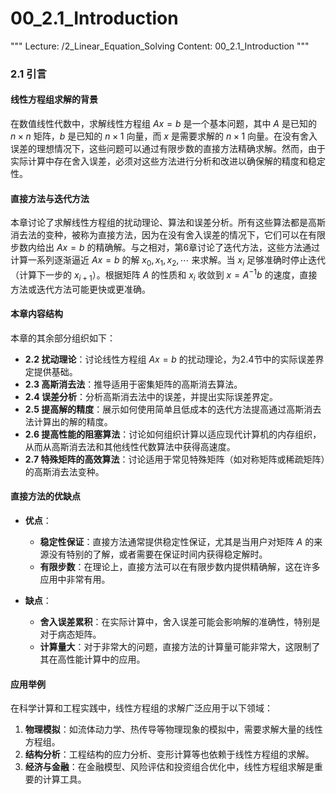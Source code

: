 # 00_2.1_Introduction

"""
Lecture: /2_Linear_Equation_Solving
Content: 00_2.1_Introduction
"""

### 2.1 引言

#### 线性方程组求解的背景

在数值线性代数中，求解线性方程组 $Ax = b$ 是一个基本问题，其中 $A$ 是已知的 $n \times n$ 矩阵，$b$ 是已知的 $n \times 1$ 向量，而 $x$ 是需要求解的 $n \times 1$ 向量。在没有舍入误差的理想情况下，这些问题可以通过有限步数的直接方法精确求解。然而，由于实际计算中存在舍入误差，必须对这些方法进行分析和改进以确保解的精度和稳定性。

#### 直接方法与迭代方法

本章讨论了求解线性方程组的扰动理论、算法和误差分析。所有这些算法都是高斯消去法的变种，被称为直接方法，因为在没有舍入误差的情况下，它们可以在有限步数内给出 $Ax = b$ 的精确解。与之相对，第6章讨论了迭代方法，这些方法通过计算一系列逐渐逼近 $Ax = b$ 的解 $x_0, x_1, x_2, \cdots$ 来求解。当 $x_i$ 足够准确时停止迭代（计算下一步的 $x_{i+1}$）。根据矩阵 $A$ 的性质和 $x_i$ 收敛到 $x = A^{-1}b$ 的速度，直接方法或迭代方法可能更快或更准确。

#### 本章内容结构

本章的其余部分组织如下：

- **2.2 扰动理论**：讨论线性方程组 $Ax = b$ 的扰动理论，为2.4节中的实际误差界定提供基础。
- **2.3 高斯消去法**：推导适用于密集矩阵的高斯消去算法。
- **2.4 误差分析**：分析高斯消去法中的误差，并提出实际误差界定。
- **2.5 提高解的精度**：展示如何使用简单且低成本的迭代方法提高通过高斯消去法计算出的解的精度。
- **2.6 提高性能的阻塞算法**：讨论如何组织计算以适应现代计算机的内存组织，从而从高斯消去法和其他线性代数算法中获得高速度。
- **2.7 特殊矩阵的高效算法**：讨论适用于常见特殊矩阵（如对称矩阵或稀疏矩阵）的高斯消去法变种。

#### 直接方法的优缺点

- **优点**：
  - **稳定性保证**：直接方法通常提供稳定性保证，尤其是当用户对矩阵 $A$ 的来源没有特别的了解，或者需要在保证时间内获得稳定解时。
  - **有限步数**：在理论上，直接方法可以在有限步数内提供精确解，这在许多应用中非常有用。

- **缺点**：
  - **舍入误差累积**：在实际计算中，舍入误差可能会影响解的准确性，特别是对于病态矩阵。
  - **计算量大**：对于非常大的问题，直接方法的计算量可能非常大，这限制了其在高性能计算中的应用。

#### 应用举例

在科学计算和工程实践中，线性方程组的求解广泛应用于以下领域：

1. **物理模拟**：如流体动力学、热传导等物理现象的模拟中，需要求解大量的线性方程组。
2. **结构分析**：工程结构的应力分析、变形计算等也依赖于线性方程组的求解。
3. **经济与金融**：在金融模型、风险评估和投资组合优化中，线性方程组求解是重要的计算工具。
